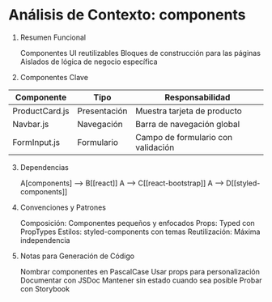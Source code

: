 # Análisis de Contexto: components

1. Resumen Funcional

    Componentes UI reutilizables
    Bloques de construcción para las páginas
    Aislados de lógica de negocio específica

2. Componentes Clave

| Componente | Tipo | Responsabilidad |
| --- | --- | --- |
| ProductCard.js | Presentación | Muestra tarjeta de producto |
| Navbar.js | Navegación | Barra de navegación global |
| FormInput.js | Formulario | Campo de formulario con validación |

3. Dependencias


    A[components] --> B[[react]]
    A --> C[[react-bootstrap]]
    A --> D[[styled-components]]

4. Convenciones y Patrones

    Composición: Componentes pequeños y enfocados
    Props: Typed con PropTypes
    Estilos: styled-components con temas
    Reutilización: Máxima independencia

5. Notas para Generación de Código

    Nombrar componentes en PascalCase
    Usar props para personalización
    Documentar con JSDoc
    Mantener sin estado cuando sea posible
    Probar con Storybook